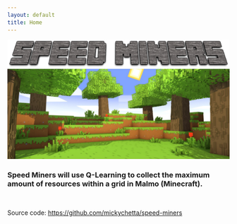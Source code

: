 ```yaml
---
layout: default
title: Home
---
```


![logo](./images/speed-miners.png)
<img src="./images/background.jpg" alt="portal" width="800">

### Speed Miners will use Q-Learning to collect the maximum amount of resources within a grid in Malmo (Minecraft). 

<br>

Source code: https://github.com/mickychetta/speed-miners



